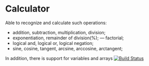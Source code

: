 # Calculator

Able to recognize and calculate such operations:
- addition, subtraction, multiplication, division;
- exponentiation, remainder of division(%);
— factorial;
- logical and, logical or, logical negation;
- sine, cosine, tangent, arcsine, arccosine, arctangent;

In addition, there is support for variables and arrays
[![Build Status](https://travis-ci.org/KepocuH/Kursovaya.svg?branch=master)](https://travis-ci.org/KepocuH/Kursovaya)

